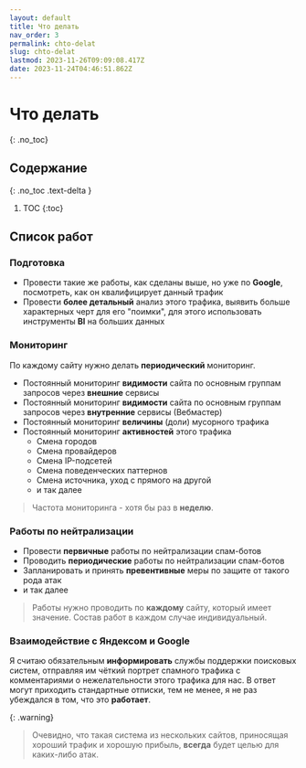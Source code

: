 ```yaml
---
layout: default
title: Что делать
nav_order: 3
permalink: chto-delat
slug: chto-delat
lastmod: 2023-11-26T09:09:08.417Z
date: 2023-11-24T04:46:51.862Z
---
```


# Что делать
{: .no_toc}

## Содержание
{: .no_toc .text-delta }

1. TOC
{:toc}

## Список работ

### Подготовка

- Провести такие же работы, как сделаны выше, но уже по **Google**, посмотреть, как он квалифицирует данный трафик
- Провести **более детальный** анализ этого трафика, выявить больше характерных черт для его "поимки", для этого использовать инструменты **BI** на больших данных

### Мониторинг

По каждому сайту нужно делать **периодический** мониторинг.

- Постоянный мониторинг **видимости** сайта по основным группам запросов через **внешние** сервисы
- Постоянный мониторинг **видимости** сайта по основным группам запросов через **внутренние** сервисы (Вебмастер)
- Постоянный мониторинг **величины** (доли) мусорного трафика
- Постоянный мониторинг **активностей** этого трафика
  - Смена городов
  - Смена провайдеров
  - Смена IP-подсетей
  - Смена поведенческих паттернов
  - Смена источника, уход с прямого на другой
  - и так далее

> Частота мониторинга - хотя бы раз в **неделю**.

### Работы по нейтрализации

- Провести **первичные** работы по нейтрализации спам-ботов
- Проводить **периодические** работы по нейтрализации спам-ботов
- Запланировать и принять **превентивные** меры по защите от такого рода атак
- и так далее

> Работы нужно проводить по **каждому** сайту, который имеет значение. Состав работ в каждом случае индивидуальный.

### Взаимодействие с Яндексом и Google

Я считаю обязательным **информировать** службы поддержки поисковых систем, отправляя им чёткий портрет спамного трафика с комментариями о нежелательности этого трафика для нас. В ответ могут приходить стандартные отписки, тем не менее, я не раз убеждался в том, что это **работает**.

{: .warning}
> Очевидно, что такая система из нескольких сайтов, приносящая хороший трафик и хорошую прибыль, **всегда** будет целью для каких-либо атак.
